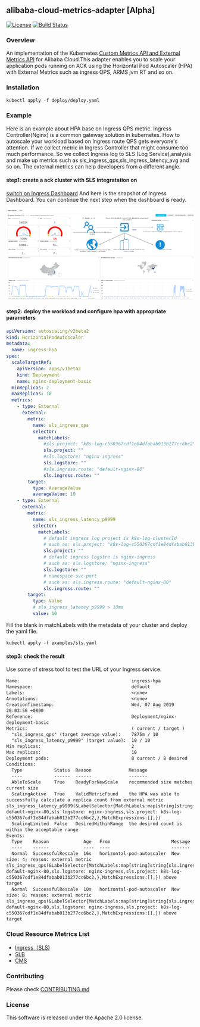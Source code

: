 ## alibaba-cloud-metrics-adapter [Alpha]

[![License](https://img.shields.io/badge/license-Apache%202-4EB1BA.svg)](https://www.apache.org/licenses/LICENSE-2.0.html)
[![Build Status](https://travis-ci.org/AliyunContainerService/alibaba-cloud-metrics-adapter.svg?branch=master)](https://travis-ci.org/AliyunContainerService/alibaba-cloud-metrics-adapter)


###  Overview 
An implementation of the Kubernetes [Custom Metrics API and External Metrics API](https://kubernetes.io/docs/tasks/run-application/horizontal-pod-autoscale/#support-for-metrics-apis) for Alibaba Cloud.This adapter enables you to scale your application pods running on ACK using the Horizontal Pod Autoscaler (HPA) with External Metrics such as ingress QPS, ARMS jvm RT and so on.

### Installation 
```$xslt
kubectl apply -f deploy/deploy.yaml 
```
### Example 
Here is an example about HPA base on Ingress QPS metric. Ingress Controller(Nginx) is a common gateway solution in kubernetes. How to autoscale your workload based on Ingress route QPS gets everyone's attention. If we collect metric in Ingress Controller that might consume too much performance. So we collect Ingress log to SLS (Log Service),analysis and make up metrics such as sls_ingress_qps,sls_ingress_latency_avg and so on. The external metrics can help developers from a different angle.

#### step1: create a ack cluster with SLS integratation on 
[switch on Ingress Dashboard](https://www.alibabacloud.com/help/doc-detail/86532.html?spm=a2c5t.11065259.1996646101.searchclickresult.2f0570acygCy4j) And here is the snapshot of Ingress Dashboard. You can continue the next step when the dashboard is ready. 

<img src="docs/images/dashboard.png"/>    

#### step2: deploy the workload and configure hpa with appropriate parameters     

```yaml
apiVersion: autoscaling/v2beta2
kind: HorizontalPodAutoscaler
metadata:
  name: ingress-hpa
spec:
  scaleTargetRef:
    apiVersion: apps/v1beta2
    kind: Deployment
    name: nginx-deployment-basic
  minReplicas: 2
  maxReplicas: 10
  metrics:
    - type: External
      external:
        metric:
          name: sls_ingress_qps
          selector:
            matchLabels:
              #sls.project: "k8s-log-c550367cdf1e84dfabab013b277cc6bc2"
              sls.project: ""
              #sls.logstore: "nginx-ingress"
              sls.logstore: ""
              #sls.ingress.route: "default-nginx-80"
              sls.ingress.route: ""
        target:
          type: AverageValue
          averageValue: 10
    - type: External
      external:
        metric:
          name: sls_ingress_latency_p9999
          selector:
            matchLabels:
              # default ingress log project is k8s-log-clusterId
              # such as: sls.project: "k8s-log-c550367cdf1e84dfabab013b277cc6bc2"
              sls.project: ""
              # default ingress logstre is nginx-ingress
              # such as: sls.logstore: "nginx-ingress"
              sls.logstore: ""
              # namespace-svc-port
              # such as: sls.ingress.route: "default-nginx-80"
              sls.ingress.route: ""
        target:
          type: Value
          # sls_ingress_latency_p9999 > 10ms
          value: 10
```     

Fill the blank in matchLabels with the metadata of your cluster and deploy the yaml file.     

```
kubectl apply -f examples/sls.yaml 
```    

#### step3: check the result     
Use some of stress tool to test the URL of your Ingress service.

```
Name:                                          ingress-hpa
Namespace:                                     default
Labels:                                        <none>
Annotations:                                   <none>
CreationTimestamp:                             Wed, 07 Aug 2019 20:03:56 +0800
Reference:                                     Deployment/nginx-deployment-basic
Metrics:                                       ( current / target )
  "sls_ingress_qps" (target average value):    7875m / 10
  "sls_ingress_latency_p9999" (target value):  10 / 10
Min replicas:                                  2
Max replicas:                                  10
Deployment pods:                               8 current / 8 desired
Conditions:
  Type            Status  Reason              Message
  ----            ------  ------              -------
  AbleToScale     True    ReadyForNewScale    recommended size matches current size
  ScalingActive   True    ValidMetricFound    the HPA was able to successfully calculate a replica count from external metric sls_ingress_latency_p9999(&LabelSelector{MatchLabels:map[string]string{sls.ingress.route: default-nginx-80,sls.logstore: nginx-ingress,sls.project: k8s-log-c550367cdf1e84dfabab013b277cc6bc2,},MatchExpressions:[],})
  ScalingLimited  False   DesiredWithinRange  the desired count is within the acceptable range
Events:
  Type    Reason             Age   From                       Message
  ----    ------             ----  ----                       -------
  Normal  SuccessfulRescale  16s   horizontal-pod-autoscaler  New size: 4; reason: external metric sls_ingress_qps(&LabelSelector{MatchLabels:map[string]string{sls.ingress.route: default-nginx-80,sls.logstore: nginx-ingress,sls.project: k8s-log-c550367cdf1e84dfabab013b277cc6bc2,},MatchExpressions:[],}) above target
  Normal  SuccessfulRescale  10s   horizontal-pod-autoscaler  New size: 8; reason: external metric sls_ingress_qps(&LabelSelector{MatchLabels:map[string]string{sls.ingress.route: default-nginx-80,sls.logstore: nginx-ingress,sls.project: k8s-log-c550367cdf1e84dfabab013b277cc6bc2,},MatchExpressions:[],}) above target
```

### Cloud Resource Metrics List
* <a href="docs/metrics/sls.md">Ingress（SLS)</a>
* <a href="docs/metrics/slb.md">SLB</a>
* <a href="docs/metrics/cms.md">CMS</a>


### Contributing 
Please check <a href="docs/CONTRIBUTING.md">CONTRIBUTING.md</a>

### License 
This software is released under the Apache 2.0 license.
